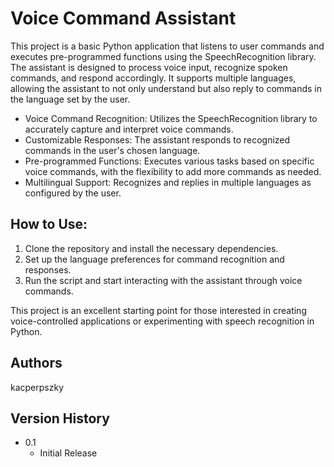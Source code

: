 # Voice Command Assistant

This project is a basic Python application that listens to user commands and executes pre-programmed functions using the SpeechRecognition library. The assistant is designed to process voice input, recognize spoken commands, and respond accordingly. It supports multiple languages, allowing the assistant to not only understand but also reply to commands in the language set by the user.

* Voice Command Recognition: Utilizes the SpeechRecognition library to accurately capture and interpret voice commands.
* Customizable Responses: The assistant responds to recognized commands in the user's chosen language.
* Pre-programmed Functions: Executes various tasks based on specific voice commands, with the flexibility to add more commands as needed.
* Multilingual Support: Recognizes and replies in multiple languages as configured by the user.

## How to Use:
1. Clone the repository and install the necessary dependencies.
2. Set up the language preferences for command recognition and responses.
3. Run the script and start interacting with the assistant through voice commands.

This project is an excellent starting point for those interested in creating voice-controlled applications or experimenting with speech recognition in Python.

## Authors

kacperpszky  

## Version History

* 0.1
    * Initial Release
